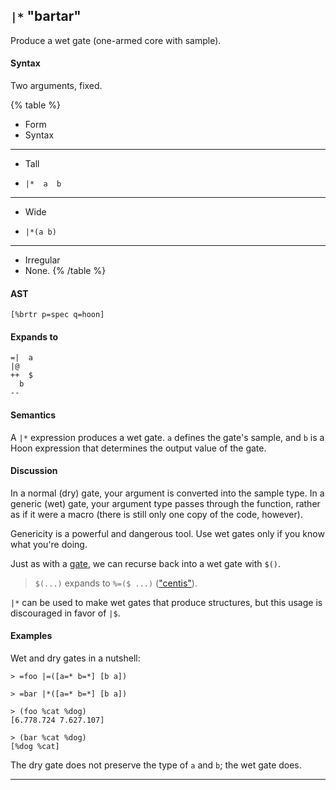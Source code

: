 ## `|*` "bartar"

Produce a wet gate (one-armed core with sample).

#### Syntax

Two arguments, fixed.

{% table %}

- Form
- Syntax

---

- Tall
- ```hoon
  |*  a  b
  ```

---

- Wide
- ```hoon
  |*(a b)
  ```

---

- Irregular
- None.
{% /table %}

#### AST

```hoon
[%brtr p=spec q=hoon]
```

#### Expands to

```hoon
=|  a
|@
++  $
  b
--
```

#### Semantics

A `|*` expression produces a wet gate. `a` defines the gate's sample, and `b` is
a Hoon expression that determines the output value of the gate.

#### Discussion

In a normal (dry) gate, your argument is converted into the
sample type. In a generic (wet) gate, your argument type
passes through the function, rather as if it were a macro (there
is still only one copy of the code, however).

Genericity is a powerful and dangerous tool. Use wet gates only if
you know what you're doing.

Just as with a [gate](#-bartis), we can recurse back into a wet gate
with `$()`.

> `$(...)` expands to `%=($ ...)` (["centis"](/reference/hoon/rune/cen#-centis)).

`|*` can be used to make wet gates that produce structures, but this usage is
discouraged in favor of `|$`.

#### Examples

Wet and dry gates in a nutshell:

```
> =foo |=([a=* b=*] [b a])

> =bar |*([a=* b=*] [b a])

> (foo %cat %dog)
[6.778.724 7.627.107]

> (bar %cat %dog)
[%dog %cat]
```

The dry gate does not preserve the type of `a` and `b`; the wet
gate does.

---

